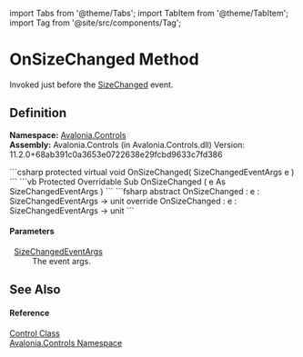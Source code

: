 import Tabs from '@theme/Tabs'; 
import TabItem from '@theme/TabItem'; 
import Tag from '@site/src/components/Tag'; 

# OnSizeChanged Method


Invoked just before the <a href="E_Avalonia_Controls_Control_SizeChanged">SizeChanged</a> event.



## Definition
**Namespace:** <a href="N_Avalonia_Controls">Avalonia.Controls</a>  
**Assembly:** Avalonia.Controls (in Avalonia.Controls.dll) Version: 11.2.0+68ab391c0a3653e0722638e29fcbd9633c7fd386

<Tabs groupId="api-code-preview">
<TabItem value="csharp" label="C#">
```csharp
protected virtual void OnSizeChanged(
	SizeChangedEventArgs e
)
```
</TabItem>
<TabItem value="vb" label="VB">
```vb
Protected Overridable Sub OnSizeChanged ( 
	e As SizeChangedEventArgs
)
```
</TabItem>
<TabItem value="fsharp" label="F#">
```fsharp
abstract OnSizeChanged : 
        e : SizeChangedEventArgs -> unit 
override OnSizeChanged : 
        e : SizeChangedEventArgs -> unit 
```
</TabItem>
</Tabs>



#### Parameters
<dl><dt>  <a href="T_Avalonia_Controls_SizeChangedEventArgs">SizeChangedEventArgs</a></dt><dd>The event args.</dd></dl>

## See Also


#### Reference
<a href="T_Avalonia_Controls_Control">Control Class</a>  
<a href="N_Avalonia_Controls">Avalonia.Controls Namespace</a>  
